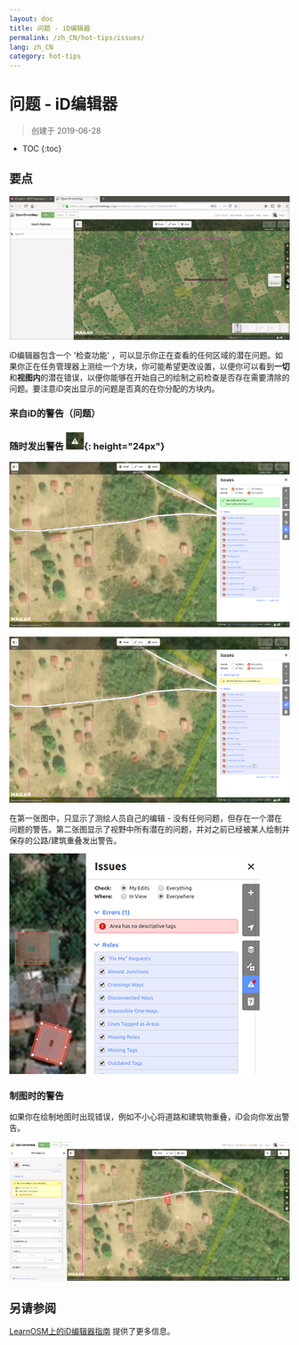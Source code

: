 ```yaml
---
layout: doc
title: 问题 - iD编辑器
permalink: /zh_CN/hot-tips/issues/
lang: zh_CN
category: hot-tips
---
```


问题 - iD编辑器
============

> 创建于 2019-06-28  

- TOC
{:toc}

要点
--------------

![issues][]

iD编辑器包含一个 '检查功能' ，可以显示你正在查看的任何区域的潜在问题。如果你正在任务管理器上测绘一个方块，你可能希望更改设置，以便你可以看到**一切**和**视图内**的潜在错误，以便你能够在开始自己的绘制之前检查是否存在需要清除的问题。要注意iD突出显示的问题是否真的在你分配的方块内。  

### 来自iD的警告（问题） ###

### 随时发出警告 ![id issues icon]{: height="24px"}

![id issues][]

![id issues everywhere][]

在第一张图中，只显示了测绘人员自己的编辑 - 没有任何问题，但存在一个潜在问题的警告。第二张图显示了视野中所有潜在的问题，并对之前已经被某人绘制并保存的公路/建筑重叠发出警告。  

![Error][]

### 制图时的警告

如果你在绘制地图时出现错误，例如不小心将道路和建筑物重叠，iD会向你发出警告。  

![warn when mapping][]

另请参阅  
---------

[LearnOSM上的iD编辑器指南](/zh_CN/beginner/id-editor/) 提供了更多信息。


[issues]:/images/hot-tips/issues.gif "Tasking Manager selecting a square and loading into the iD editor"
[keymon]:/images/hot-tips/keymon.png
[id issues icon]: /images/hot-tips/id-issues.png
[warn when mapping]: /images/hot-tips/20190625-warn-when-mapping.png
[id issues]: /images/hot-tips/20190625-id-issues.png
[id issues everywhere]: /images/hot-tips/20190625-id-issues-everywhere.png
[Error]: /images/beginner/id-editor_error.png

